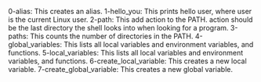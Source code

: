 0-alias: This creates an alias.
1-hello_you: This prints hello user, where user is the current Linux user.
2-path: This add action to the PATH. action should be the last directory the shell looks into when looking for a program.
3-paths: This counts the number of directories in the PATH.
4-global_variables: This lists all local variables and environment variables, and functions.
5-local_variables: This lists all local variables and environment variables, and functions.
6-create_local_variable: This creates a new local variable.
7-create_global_variable: This creates a new global variable.
